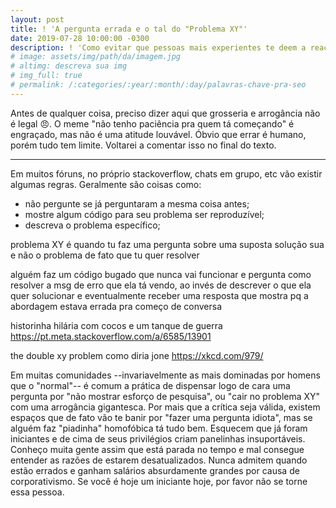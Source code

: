 ```yaml
---
layout: post
title: ! 'A pergunta errada e o tal do "Problema XY"'
date: 2019-07-28 10:00:00 -0300
description: ! 'Como evitar que pessoas mais experientes te deem a reação "não tenho paciência pra quem tá começando".'
# image: assets/img/path/da/imagem.jpg
# altimg: descreva sua img
# img_full: true
# permalink: /:categories/:year/:month/:day/palavras-chave-pra-seo
---
```


Antes de qualquer coisa, preciso dizer aqui que grosseria e arrogância não é legal 😠. O meme "não tenho paciência pra quem tá começando" é engraçado, mas não é uma atitude louvável. Óbvio que errar é humano, porém tudo tem limite. Voltarei a comentar isso no final do texto.

***

Em muitos fóruns, no próprio stackoverflow, chats em grupo, etc vão existir algumas regras. Geralmente são coisas como:

 - não pergunte se já perguntaram a mesma coisa antes;
 - mostre algum código para seu problema ser reproduzível;
 - descreva o problema específico;

problema XY é quando tu faz uma pergunta sobre uma suposta solução sua e não o problema de fato que tu quer resolver

alguém faz um código bugado que nunca vai funcionar e pergunta como resolver a msg de erro que ela tá vendo, ao invés de descrever o que ela quer solucionar e eventualmente receber uma resposta que mostra pq a abordagem estava errada pra começo de conversa

historinha hilária com cocos e um tanque de guerra
https://pt.meta.stackoverflow.com/a/6585/13901

the double xy problem como diria jone
https://xkcd.com/979/


Em muitas comunidades --invariavelmente as mais dominadas por homens que o "normal"-- é comum a prática de dispensar logo de cara uma pergunta por "não mostrar esforço de pesquisa", ou "cair no problema XY" com uma arrogância gigantesca. Por mais que a crítica seja válida, existem espaços que de fato vão te banir por "fazer uma pergunta idiota", mas se alguém faz "piadinha" homofóbica tá tudo bem. Esquecem que já foram iniciantes e de cima de seus privilégios criam panelinhas insuportáveis. Conheço muita gente assim que está parada no tempo e mal consegue entender as razões de estarem desatualizados. Nunca admitem quando estão errados e ganham salários absurdamente grandes por causa de corporativismo. Se você é hoje um iniciante hoje, por favor não se torne essa pessoa.